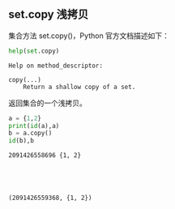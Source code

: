 ## set.copy 浅拷贝

集合方法 set.copy()，Python 官方文档描述如下：


```python
help(set.copy)
```

    Help on method_descriptor:
    
    copy(...)
        Return a shallow copy of a set.
    
    

返回集合的一个浅拷贝。


```python
a = {1,2}
print(id(a),a)
b = a.copy()
id(b),b
```

    2091426558696 {1, 2}
    




    (2091426559368, {1, 2})


